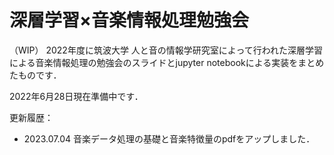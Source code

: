 # 深層学習×音楽情報処理勉強会
（WIP）
2022年度に筑波大学 人と音の情報学研究室によって行われた深層学習による音楽情報処理の勉強会のスライドとjupyter notebookによる実装をまとめたものです．

2022年6月28日現在準備中です．

更新履歴：
- 2023.07.04 音楽データ処理の基礎と音楽特徴量のpdfをアップしました．
